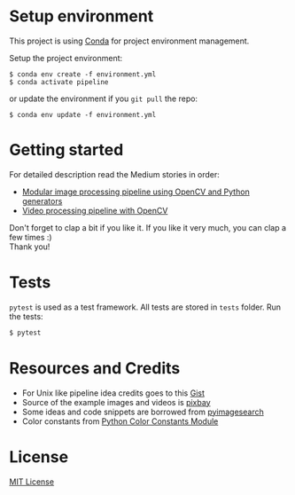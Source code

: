 
# Setup environment

This project is using [Conda](https://conda.io) for project environment management.

Setup the project environment:

    $ conda env create -f environment.yml
    $ conda activate pipeline
    
or update the environment if you `git pull` the repo:

    $ conda env update -f environment.yml

# Getting started

For detailed description read the Medium stories in order:
* [Modular image processing pipeline using OpenCV and Python generators](https://medium.com/deepvisionguru/modular-image-processing-pipeline-using-opencv-and-python-generators-9edca3ccb696)
* [Video processing pipeline with OpenCV](https://medium.com/deepvisionguru/video-processing-pipeline-with-opencv-ac10187d75b)

Don't forget to clap a bit if you like it. If you like it very much, you can clap a few times :)  
Thank you!

# Tests

`pytest` is used as a test framework. All tests are stored in `tests` folder. Run the tests:

```bash
$ pytest
```

# Resources and Credits

* For Unix like pipeline idea credits goes to this [Gist](https://gist.github.com/alexmacedo/1552724)
* Source of the example images and videos is [pixbay](https://pixabay.com)
* Some ideas and code snippets are borrowed from [pyimagesearch](https://www.pyimagesearch.com/)
* Color constants from [Python Color Constants Module](https://www.webucator.com/blog/2015/03/python-color-constants-module/)

# License

[MIT License](LICENSE)
